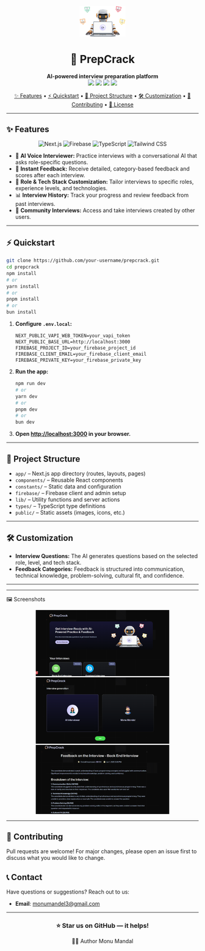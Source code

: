 <div align="center">

<p align="center">
  <img src="public/robot.png" alt="PrepCrack Logo" width="120" /> 
</p>

<h1 align="center">🚀 PrepCrack</h1>
<p align="center">
  <b>AI-powered interview preparation platform</b><br>
  <img src="https://img.shields.io/badge/Next.js-000?logo=next.js&logoColor=fff" />
  <img src="https://img.shields.io/badge/Firebase-FFCA28?logo=firebase&logoColor=fff" />
  <img src="https://img.shields.io/badge/TypeScript-3178C6?logo=typescript&logoColor=fff" />
  <img src="https://img.shields.io/badge/Tailwind-38BDF8?logo=tailwindcss&logoColor=fff" />
</p>
</div>

<p align="center">
  <a href="#-features">✨ Features</a> •
  <a href="#-quickstart">⚡ Quickstart</a> •
  <a href="#-project-structure">📁 Project Structure</a> •
  <a href="#-customization">🛠️ Customization</a> •
  <a href="#-contributing">🤝 Contributing</a> •
  <a href="#-license">📝 License</a>
</p>

---

## ✨ Features

<p align="center">
  <img src="https://img.icons8.com/color/48/nextjs.png" title="Next.js" />
  <img src="https://img.icons8.com/color/48/firebase.png" title="Firebase" />
  <img src="https://img.icons8.com/color/48/typescript.png" title="TypeScript" />
  <img src="https://img.icons8.com/color/48/tailwindcss.png" title="Tailwind CSS" />
</p>

- 🎤 **AI Voice Interviewer:** Practice interviews with a conversational AI that asks role-specific questions.
- 📝 **Instant Feedback:** Receive detailed, category-based feedback and scores after each interview.
- 💼 **Role & Tech Stack Customization:** Tailor interviews to specific roles, experience levels, and technologies.
- 📊 **Interview History:** Track your progress and review feedback from past interviews.
- 👥 **Community Interviews:** Access and take interviews created by other users.

---

## ⚡ Quickstart

```bash
git clone https://github.com/your-username/prepcrack.git
cd prepcrack
npm install
# or
yarn install
# or
pnpm install
# or
bun install
```

1. **Configure `.env.local`:**

   ```env
   NEXT_PUBLIC_VAPI_WEB_TOKEN=your_vapi_token
   NEXT_PUBLIC_BASE_URL=http://localhost:3000
   FIREBASE_PROJECT_ID=your_firebase_project_id
   FIREBASE_CLIENT_EMAIL=your_firebase_client_email
   FIREBASE_PRIVATE_KEY=your_firebase_private_key
   ```

2. **Run the app:**

   ```bash
   npm run dev
   # or
   yarn dev
   # or
   pnpm dev
   # or
   bun dev
   ```

3. **Open [http://localhost:3000](http://localhost:3000) in your browser.**

---

## 📁 Project Structure

- `app/` – Next.js app directory (routes, layouts, pages)
- `components/` – Reusable React components
- `constants/` – Static data and configuration
- `firebase/` – Firebase client and admin setup
- `lib/` – Utility functions and server actions
- `types/` – TypeScript type definitions
- `public/` – Static assets (images, icons, etc.)

---

## 🛠️ Customization

- **Interview Questions:** The AI generates questions based on the selected role, level, and tech stack.
- **Feedback Categories:** Feedback is structured into communication, technical knowledge, problem-solving, cultural fit, and confidence.

---

---

🖼️ Screenshots

<p align="center"> <img src="public/home.png" width="350" alt="prepcrack Screenshot 1" /> <img src="public/generation.png" width="350" alt="prepcrack Screenshot 2" /> <img src="public/feedback.png" width="350" alt="prepcrack Screenshot 2" /> </p>

---

## 🤝 Contributing

Pull requests are welcome!
For major changes, please open an issue first to discuss what you would like to change.

## 📞 Contact

Have questions or suggestions? Reach out to us:

- **Email**: monumandel3@gmail.com

---

<div align="center">
  
### ⭐ Star us on GitHub — it helps!
<p align="center">
 👨‍💻 Author
Monu Mandal 
</p>

</div>
